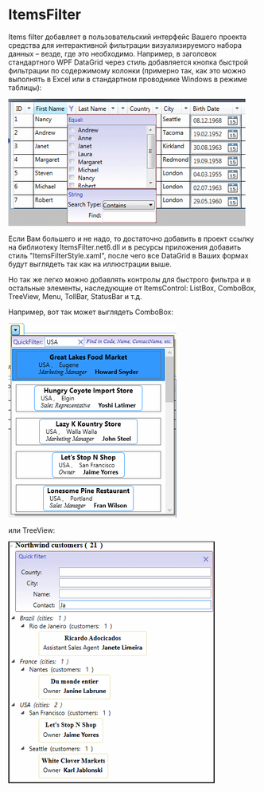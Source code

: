 # ItemsFilter
Items filter добавляет в пользовательский интерфейс Вашего проекта средства для интерактивной фильтрации визуализируемого набора данных – везде, где это необходимо. Например, в заголовок стандартного WPF DataGrid через стиль добавляется кнопка быстрой фильтрации по содержимому колонки (примерно так, как это можно выполнять в Excel или в стандартном проводнике Windows в режиме таблицы):

![DataGrid column filter](Picture/Pic1.gif )

Если Вам большего и не надо, то достаточно добавить в проект ссылку на библиотеку ItemsFilter.net6.dll и в ресурсы приложения добавить стиль "ItemsFilterStyle.xaml", после чего все DataGrid в Ваших формах будут выглядеть так как на иллюстрации выше.

Но так же легко можно добавлять контролы для быстрого фильтра и в остальные элементы, наследующие от ItemsControl: ListBox, ComboBox, TreeView, Menu, TollBar, StatusBar и т.д.

Например, вот так может выглядеть ComboBox:

![ComboBox width quick filter](Picture/Pic2.gif )

или TreeView:

![TreeView width quick filter](Picture/Pic3.gif )

